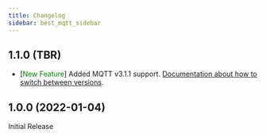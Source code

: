 ```yaml
---
title: Changelog
sidebar: best_mqtt_sidebar
---
```


## 1.1.0 (TBR)

- [<span style="color:green">New Feature</span>] Added MQTT v3.1.1 support. [Documentation about how to switch between versions](other/mqtt_versions.html).

## 1.0.0 (2022-01-04)

Initial Release